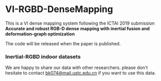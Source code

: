 # VI-RGBD-DenseMapping

This is a VI dense mapping system following the ICTAI 2019 submission **Accurate and robust RGB-D dense mapping with inertial fusion and deformation-graph optimization** 

The code will be released when the paper is published.

### Inertial-RGBD indoor datasets 
We are happy to share our data with other researchers. please don't hesitate to contact bk074@mail.ustc.edu.cn if you want to use this data.
